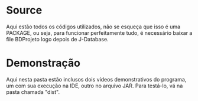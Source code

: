 # Source
Aqui estão todos os códigos utilizados, não se esqueça que isso é uma PACKAGE, ou seja, para funcionar perfeitamente tudo, é necessário baixar a file BDProjeto logo depois de J-Database.

# Demonstração
Aqui nesta pasta estão inclusos dois vídeos demonstrativos do programa, um com sua execução na IDE, outro no arquivo JAR. Para testá-lo, vá na pasta chamada "dist".
